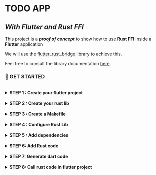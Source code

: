 # TODO APP

## **_With Flutter and Rust FFI_**

This project is a _**proof of concept**_ to show how to use **Rust FFI** inside a **Flutter** application

We will use the  [flutter_rust_bridge](http://cjycode.com/flutter_rust_bridge/) library to achieve this.

Feel free to consult the library documentation [here](http://cjycode.com/flutter_rust_bridge/).


   ### 🏁 GET STARTED

<br>

<details>
    <summary>
       <strong>  STEP 1 : Create your flutter project </strong>
    </summary>

You can create your flutter project using flutter plugin of your preferred IDE, or use the following command

    flutter create --org <your.package.name> -i swift -a kotlin <your-app-name>

</details>

<br>

<details>
    <summary>
       <strong>  STEP 2 : Create your rust lib </strong>
    </summary>

Inside your flutter project directory, create your rust library using the following command:

    cargo new -lib --name <your-rust-lib-name>

</details>

<br>

<details>
    <summary>
       <strong>  STEP 3 : Create a Makefile </strong>
    </summary>

In order to list all the different commands that we will use in this project, we will create a makefile ⚠️ **_into the rust lib directory_**.

This makefile will look like this:

<details>
  <summary> Makefile </summary>



   
        # ##############################################################################
        # # VARIABLES
        # ##############################################################################
        
        PROJECT_NAME=$(shell basename "$(PWD)")
        PROJECT_LOCATION=$(shell dirname "$(PWD)")
        SOURCES=$(sort $(wildcard ./src/*.rs ./src/**/*.rs))
        
        RUST_LIB_NAME=todo
        RUST_LIB_DIR_NAME=rust
        RUST_INPUT_FILE=api.rs

        GENERATED_FILE_PREFIX=bridge_generated
        
        DART_GENERATED_FILE=todo_services_impl.dart
        DART_GENERATED_DECL_FILE =todo_services.dart
        
        RUST_API_LOCATION=$(PROJECT_LOCATION)/$(RUST_LIB_DIR_NAME)/src/$(RUST_INPUT_FILE)
        DART_GEN_DIR_LOCATION =$(PROJECT_LOCATION)/lib/api
        DART_GEN_LOCATION=$(DART_GEN_DIR_LOCATION)/$(DART_GENERATED_FILE)
        DART_GEN_DECL_LOCATION=$(DART_GEN_DIR_LOCATION)/$(DART_GENERATED_DECL_FILE)
        IOS_H_GEN_LOCATION=$(PROJECT_LOCATION)/ios/Runner/$(GENERATED_FILE_PREFIX).h
        
        
        FLUTTER_ANDROID_JNI_LIBS_LOCATION =../android/app/src/main/jniLibs
        FLUTTER_IOS_RUNNER_LOCATION =../ios/Runner
        FLUTTER_MACOS_RUNNER_AARCH64_LOCATION =../macos/Runner/aarch64
        FLUTTER_MACOS_RUNNER_x86_64_LOCATION =../macos/Runner/x86_64
        
        LLVM_PATH =/usr/local/opt/llvm/
        
        # ##############################################################################
        # # GOALS
        # ##############################################################################
        
        .DEFAULT_GOAL := help
        
        .PHONY: help
        help: Makefile
        	@echo
        	@echo " Available actions in "$(PROJECT_NAME)":"
        	@echo
        	@sed -n 's/^##//p' $< | column -t -s ':' |  sed -e 's/^/ /'
        	@echo
        
        # ##############################################################################
        # # INIT
        # ##############################################################################
        
        ## add_target -> to add targets with rustup
        .PHONY: add_target
        add_target:
        	rustup target add aarch64-linux-android armv7-linux-androideabi x86_64-linux-android i686-linux-android
        	rustup target add aarch64-apple-ios x86_64-apple-ios
        
        ## install -> to install ffigen, cbidgen and flutter_rust_bridge_codegen
        .PHONY: install
        install:
        	dart pub global activate ffigen
        	cargo install cbindgen
        	cargo install flutter_rust_bridge_codegen
        	cargo install cargo-lipo
        
        
        # ##############################################################################
        # # CODE GEN
        # ##############################################################################
        
        ## generate  -> to generate rust_flutter_bridge code
        .PHONY: generate
        generate:
        	flutter_rust_bridge_codegen \
        	--rust-input $(RUST_API_LOCATION) \
        	--dart-output $(DART_GEN_LOCATION) \
        	--c-output $(IOS_H_GEN_LOCATION) \
        	--dart-decl-output $(DART_GEN_DECL_LOCATION) \
        	--llvm-path $(LLVM_PATH)
        
        # ##############################################################################
        # # PLATFORMS COMPILE
        # ##############################################################################
        
        ## android -> to compile for android platform
        .PHONY: android
        android: $(SOURCES) ndk-home
        	cargo ndk -t armeabi-v7a -t arm64-v8a -t x86 -t x86_64 -o $(FLUTTER_ANDROID_JNI_LIBS_LOCATION) build
        
        ## ios -> to compile for ios platform
        .PHONY: ios
        ios:
        	cargo lipo --targets aarch64-apple-ios,x86_64-apple-ios \
        	&& cp target/universal/debug/lib$(RUST_LIB_NAME).a $(FLUTTER_IOS_RUNNER_LOCATION)
        
        ## macos -> to compile for macos platform
        .PHONY: macos
        macos:
        	cargo lipo --targets x86_64-apple-darwin,aarch64-apple-darwin \
        	&& mkdir ../macos/Runner/aarch64 \
        	&& mkdir ../macos/Runner/x86_64 \
        	&& cp target/aarch64-apple-darwin/debug/lib$(RUST_LIB_NAME).dylib $(FLUTTER_MACOS_RUNNER_AARCH64_LOCATION) \
        	&& cp target/x86_64-apple-darwin/debug/lib$(RUST_LIB_NAME).dylib $(FLUTTER_MACOS_RUNNER_x86_64_LOCATION)
        
        # ##############################################################################
        # # SUMMARY
        # ##############################################################################
        
        ## init -> to install dependencies and add targets
        .PHONY: init
        init: install add_target
        
        ## all -> to generate code and compile for all platforms
        .PHONY: all
        all: generate android ios macos
        
        
        # ##############################################################################
        # # UTILITIES
        # ##############################################################################
        
        ## ndk_home -> to check ndk-home for android
        .PHONY: ndk-home
        ndk-home:
        	@if [ ! -d "${ANDROID_NDK_HOME}" ] ; then \
        		echo "Error: Please, set the ANDROID_NDK_HOME env variable to point to your NDK folder" ; \
        		exit 1 ; \
        	fi
        
        # ##############################################################################
        # # OTHER
        # ##############################################################################
        
        ## clean -> to clean up
        .PHONY: clean
        clean:
        	cargo clean
        	rm -f target/bindings.h target/bindings.src.h
        
        ## test -> to test rust code
        .PHONY: test
        test:
        	cargo test

</details>

**PS**: Change variables to match with your attempts !!! 😉

</details>

<br>

<details>
    <summary>
       <strong>  STEP 4 : Configure Rust Lib </strong>
    </summary>

In the rust library directory, update the **_cargo.toml_** file by adding the following lib section:

    [lib]
    name = "todo"
    crate-type = ["staticlib", "cdylib"]

We just need to add the library name and the crate types needed.

</details>

<br>

<details>
    <summary>
       <strong>  STEP 5 : Add dependencies </strong>
    </summary>


First we will add  **_flutter_rust_bridge_** dependency into the _pubspec.yaml_ file.

    flutter_rust_bridge: ^1.30.0

Then we will add some dependencies into the rust _cargo.toml_ file.

    anyhow = "1.0.52"

    flutter_rust_bridge = "1.30.0"

You can add additional dependencies. For this project, we will add some additional dependencies. 

Our cargo.toml file look like this:

    [package]
    name = "todo-services"
    version = "0.1.0"
    edition = "2021"
    
    # See more keys and their definitions at https://doc.rust-lang.org/cargo/reference/manifest.html
    
    [lib]
    name = "todo"
    crate-type = ["staticlib", "cdylib"]
    
    [dependencies]
    
    ## Flutter rust bridge
    flutter_rust_bridge = "1.30.0"
    anyhow = "1.0.52"
    
    ## Handling global references
    lazy_static = "1.4.0"
    async_once = "0.2.6"
    once_cell = "1.12.0-pre.1"

    ## UUID generator
    uuid = { version="0.8.2" , features = ["default","v4"]}
    
    ## Handling Serialization
    serde = {version = "1.0.126", features= ["derive"] }
    serde_derive = "1.0.126"
    serde_json = "1.0.64"
    serde_yaml = "0.8.21"
    
    ## Data persistence
    mobc-postgres = {version = "0.7.0", features = ["with-chrono-0_4","with-serde_json-1","with-bit-vec-0_6"]}
    mobc = "0.7.3"
    postgres-types = { version = "0.2.2", features = ["derive"] }
    
    ## Asynchoronous
    tokio = {version = "1.8.0", features = ["macros", "fs", "rt"]}
    
    ## Handling error
    thiserror = "1.0.30"
    
    ## Handling Date
    chrono = { version = "0.4", features = ["unstable-locales"]}

</details>

<br>
<details>
    <summary> <strong>STEP 6: Add Rust code </strong></summary>

Create a rust file called as configure in **_Makefile_** variable **RUST_INPUT_FILE**

</details>

<br>
<details>
    <summary> <strong>STEP 7: Generate dart code </strong></summary>

In rust library directory, run :

    make init  \
    make generate \
    make ios \
    make android

In rust library directory, the file _**bridge_generated.rs_** will be generated.

In Flutter **ios/Runner** directory, two files will be generated:
 
- _**bridge_generated.h**_
- **_libtodo.a_**

In Flutter **android** directory a new directory _**/app/src/main/jniLibs**_ will be generated

In Flutter lib directory a new directory 

</details>

<br>
<details>
    <summary> <strong>STEP 8: Call rust code in flutter project</strong></summary>
</details>
